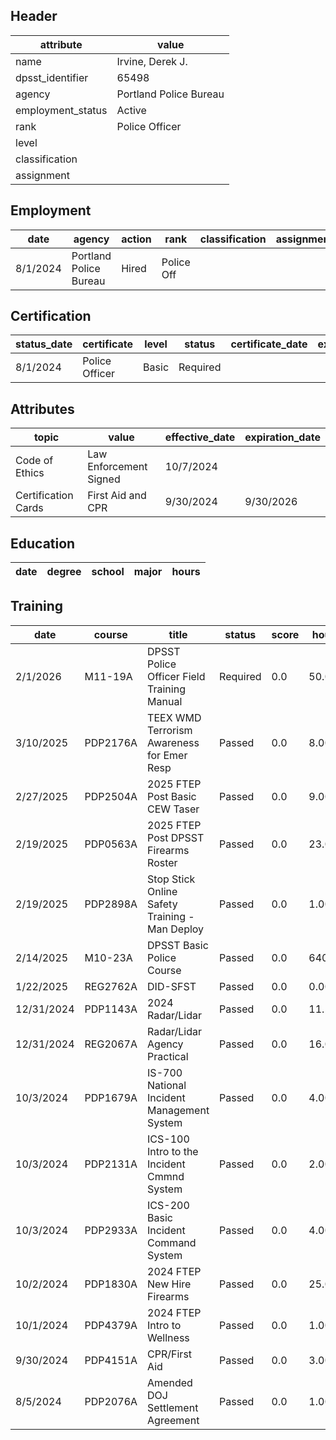 ## Header
| attribute | value |
| --------- | ----- |
| name | Irvine, Derek J. |
| dpsst_identifier | 65498 |
| agency | Portland Police Bureau |
| employment_status | Active |
| rank | Police Officer |
| level |  |
| classification |  |
| assignment |  |
## Employment
| date | agency | action | rank | classification | assignment |
| ---- | ------ | ------ | ---- | -------------- | ---------- |
| 8/1/2024 | Portland Police Bureau | Hired | Police Off |  |  |
## Certification
| status_date | certificate | level | status | certificate_date | expiration_date | probation_date |
| ----------- | ----------- | ----- | ------ | ---------------- | --------------- | -------------- |
| 8/1/2024 | Police Officer | Basic | Required |  |  | 2/1/2026 |
## Attributes
| topic | value | effective_date | expiration_date |
| ----- | ----- | -------------- | --------------- |
| Code of Ethics | Law Enforcement Signed | 10/7/2024 |  |
| Certification Cards | First Aid and CPR | 9/30/2024 | 9/30/2026 |
## Education
| date | degree | school | major | hours |
| ---- | ------ | ------ | ----- | ----- |
## Training
| date | course | title | status | score | hours |
| ---- | ------ | ----- | ------ | ----- | ----- |
| 2/1/2026 | M11-19A | DPSST Police Officer Field Training Manual | Required | 0.0 | 50.00 |
| 3/10/2025 | PDP2176A | TEEX WMD Terrorism Awareness for Emer Resp | Passed | 0.0 | 8.00 |
| 2/27/2025 | PDP2504A | 2025 FTEP Post Basic CEW Taser | Passed | 0.0 | 9.00 |
| 2/19/2025 | PDP0563A | 2025 FTEP Post DPSST Firearms Roster | Passed | 0.0 | 23.00 |
| 2/19/2025 | PDP2898A | Stop Stick Online Safety Training - Man Deploy | Passed | 0.0 | 1.00 |
| 2/14/2025 | M10-23A | DPSST Basic Police Course | Passed | 0.0 | 640.00 |
| 1/22/2025 | REG2762A | DID-SFST | Passed | 0.0 | 0.00 |
| 12/31/2024 | PDP1143A | 2024 Radar/Lidar | Passed | 0.0 | 11.50 |
| 12/31/2024 | REG2067A | Radar/Lidar Agency Practical | Passed | 0.0 | 16.00 |
| 10/3/2024 | PDP1679A | IS-700 National Incident Management System | Passed | 0.0 | 4.00 |
| 10/3/2024 | PDP2131A | ICS-100 Intro to the Incident Cmmnd System | Passed | 0.0 | 2.00 |
| 10/3/2024 | PDP2933A | ICS-200 Basic Incident Command System | Passed | 0.0 | 4.00 |
| 10/2/2024 | PDP1830A | 2024 FTEP New Hire Firearms | Passed | 0.0 | 25.00 |
| 10/1/2024 | PDP4379A | 2024 FTEP Intro to Wellness | Passed | 0.0 | 1.00 |
| 9/30/2024 | PDP4151A | CPR/First Aid | Passed | 0.0 | 3.00 |
| 8/5/2024 | PDP2076A | Amended DOJ Settlement Agreement | Passed | 0.0 | 1.00 |
